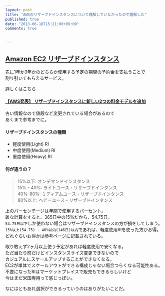 ```yaml
---
layout: post
title: "AWSのリザーブドインスタンスについて理解していなかったので理解した"
published: true
date: "2013-06-18T15:21:00+09:00"
comments: true


---
```


## [Amazon EC2 リザーブドインスタンス](http://aws.amazon.com/jp/ec2/reserved-instances/)

先に1年か3年かのどちらか使用する予定の期間の予約金を支払うことで  
割り引いてもらえるサービス。

詳しくはこちら
#### [【AWS発表】 リザーブドインスタンスに新しい2つの料金モデルを追加](http://aws.typepad.com/aws_japan/2011/12/additional-reserved-instance-options-for-amazon-ec2-.html)

古い情報なので値段など変更されている場合があるので  
あくまで参考までに。

#### リザーブドインスタンスの種類

- 軽度使用(Light)  RI 
- 中度使用(Medium) RI
- 重度使用(Heavy)  RI

#### 何が違うの？

> 15%以下:          オンデマンドインスタンス  
> 15% - 40%:        ライトユース・リザーブドインタンス  
> 40%-80%:          ミディアムユース・リザーブドインタンス  
> 80%以上:          ヘビーユース・リザーブドインタンス  

上のパーセンテージは年間で使用するパーセント。  
雑な計算をすると、365日中の15%だから、54.75日。  
`54.75日以下`しか使わない場合はリザーブドインスタンスの方が損をしてしまう。  
`15%以上(54.75) - 40%以内(146日)以内`であれば、軽度使用RIを使った方がお得。  
どれぐらいお得かは参考ページに記載されている。  
  
取り敢えず2ヶ月以上使う予定があれば軽度使用で安くなる。  
ただ当たり前だけどインスタンスサイズ変更できないので  
カジュアルにスケールアップすることができなくなる。  
EC2が単体でスケールアウトができる構成じゃない場合つらくなる可能性ある。  
不要になったRIはマーケットプレイスで販売もできるらしいけど  
今はまだ米国専用って感じっぽい。  
  
なにはともあれ選択ができるっていうのはありがたいことだ。

